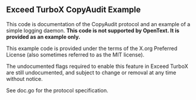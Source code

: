 Exceed TurboX CopyAudit Example
-------------------------------

This code is documentation of the CopyAudit protocol and an example of a simple
logging daemon. **This code is not supported by OpenText. It is provided as an
example only.**

This example code is provided under the terms of the X.org Preferred License
(also sometimes referred to as the MIT license).

The undocumented flags required to enable this feature in Exceed TurboX are
still undocumented, and subject to change or removal at any time without
notice.

See doc.go for the protocol specification.
